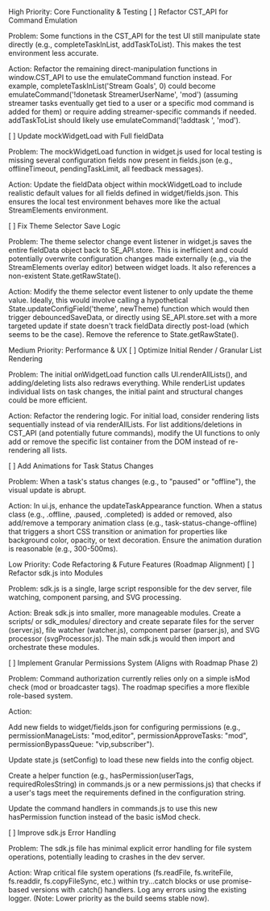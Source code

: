 High Priority: Core Functionality & Testing
[ ] Refactor CST_API for Command Emulation

Problem: Some functions in the CST_API for the test UI still manipulate state directly (e.g., completeTaskInList, addTaskToList). This makes the test environment less accurate.

Action: Refactor the remaining direct-manipulation functions in window.CST_API to use the emulateCommand function instead. For example, completeTaskInList('Stream Goals', 0) could become emulateCommand('!donetask StreamerUserName', 'mod') (assuming streamer tasks eventually get tied to a user or a specific mod command is added for them) or require adding streamer-specific commands if needed. addTaskToList should likely use emulateCommand('!addtask <listName> <taskText>', 'mod').

[ ] Update mockWidgetLoad with Full fieldData

Problem: The mockWidgetLoad function in widget.js used for local testing is missing several configuration fields now present in fields.json (e.g., offlineTimeout, pendingTaskLimit, all feedback messages).

Action: Update the fieldData object within mockWidgetLoad to include realistic default values for all fields defined in widget/fields.json. This ensures the local test environment behaves more like the actual StreamElements environment.

[ ] Fix Theme Selector Save Logic

Problem: The theme selector change event listener in widget.js saves the entire fieldData object back to SE_API.store. This is inefficient and could potentially overwrite configuration changes made externally (e.g., via the StreamElements overlay editor) between widget loads. It also references a non-existent State.getRawState().

Action: Modify the theme selector event listener to only update the theme value. Ideally, this would involve calling a hypothetical State.updateConfigField('theme', newTheme) function which would then trigger debouncedSaveData, or directly using SE_API.store.set with a more targeted update if state doesn't track fieldData directly post-load (which seems to be the case). Remove the reference to State.getRawState().

Medium Priority: Performance & UX
[ ] Optimize Initial Render / Granular List Rendering

Problem: The initial onWidgetLoad function calls UI.renderAllLists(), and adding/deleting lists also redraws everything. While renderList updates individual lists on task changes, the initial paint and structural changes could be more efficient.

Action: Refactor the rendering logic. For initial load, consider rendering lists sequentially instead of via renderAllLists. For list additions/deletions in CST_API (and potentially future commands), modify the UI functions to only add or remove the specific list container from the DOM instead of re-rendering all lists.

[ ] Add Animations for Task Status Changes

Problem: When a task's status changes (e.g., to "paused" or "offline"), the visual update is abrupt.

Action: In ui.js, enhance the updateTaskAppearance function. When a status class (e.g., .offline, .paused, .completed) is added or removed, also add/remove a temporary animation class (e.g., task-status-change-offline) that triggers a short CSS transition or animation for properties like background color, opacity, or text decoration. Ensure the animation duration is reasonable (e.g., 300-500ms).

Low Priority: Code Refactoring & Future Features (Roadmap Alignment)
[ ] Refactor sdk.js into Modules

Problem: sdk.js is a single, large script responsible for the dev server, file watching, component parsing, and SVG processing.

Action: Break sdk.js into smaller, more manageable modules. Create a scripts/ or sdk_modules/ directory and create separate files for the server (server.js), file watcher (watcher.js), component parser (parser.js), and SVG processor (svgProcessor.js). The main sdk.js would then import and orchestrate these modules.

[ ] Implement Granular Permissions System (Aligns with Roadmap Phase 2)

Problem: Command authorization currently relies only on a simple isMod check (mod or broadcaster tags). The roadmap specifies a more flexible role-based system.

Action:

Add new fields to widget/fields.json for configuring permissions (e.g., permissionManageLists: "mod,editor", permissionApproveTasks: "mod", permissionBypassQueue: "vip,subscriber").

Update state.js (setConfig) to load these new fields into the config object.

Create a helper function (e.g., hasPermission(userTags, requiredRolesString) in commands.js or a new permissions.js) that checks if a user's tags meet the requirements defined in the configuration string.

Update the command handlers in commands.js to use this new hasPermission function instead of the basic isMod check.

[ ] Improve sdk.js Error Handling

Problem: The sdk.js file has minimal explicit error handling for file system operations, potentially leading to crashes in the dev server.

Action: Wrap critical file system operations (fs.readFile, fs.writeFile, fs.readdir, fs.copyFileSync, etc.) within try...catch blocks or use promise-based versions with .catch() handlers. Log any errors using the existing logger. (Note: Lower priority as the build seems stable now).